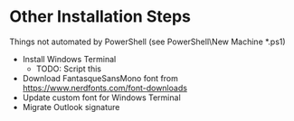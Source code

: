 # Other Installation Steps
Things not automated by PowerShell (see PowerShell\New Machine *.ps1)
- Install Windows Terminal
  - TODO: Script this
- Download FantasqueSansMono font from https://www.nerdfonts.com/font-downloads
- Update custom font for Windows Terminal
- Migrate Outlook signature
